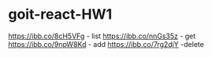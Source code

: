 # goit-react-HW1

https://ibb.co/8cH5VFg - list
https://ibb.co/nnGs35z - get
https://ibb.co/9npW8Kd - add
https://ibb.co/7rg2djY -delete
